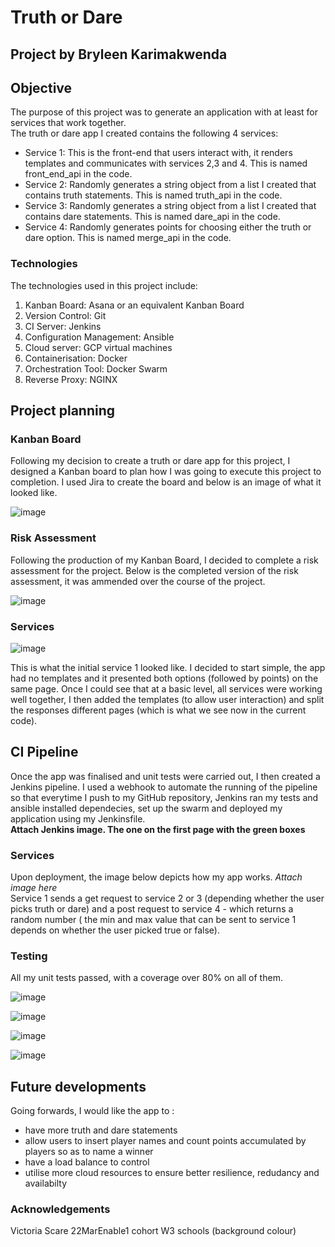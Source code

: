 # Truth or Dare
## Project by Bryleen Karimakwenda
## Objective
The purpose of this project was to generate an application with at least for services that work together.  
The truth or dare app I created contains the following 4 services:  
* Service 1: This is the front-end that users interact with, it renders templates and communicates with services 2,3 and 4. This is named front_end_api in the code.  
* Service 2: Randomly generates a string object from a list I created that contains truth statements. This is named truth_api in the code.  
* Service 3: Randomly generates a string object from a list I created that contains dare statements. This is named dare_api in the code.  
* Service 4: Randomly generates points for choosing either the truth or dare option. This is named merge_api in the code.

### Technologies
The technologies used in this project include:
1. Kanban Board: Asana or an equivalent Kanban Board
2. Version Control: Git
3. CI Server: Jenkins
4. Configuration Management: Ansible
5. Cloud server: GCP virtual machines
6. Containerisation: Docker
7. Orchestration Tool: Docker Swarm
8. Reverse Proxy: NGINX

## Project planning
### Kanban Board
Following my decision to create a truth or dare app for this project, I designed a Kanban board to plan how I was going to execute this project to completion. I used Jira to create the board and below is an image of what it looked like.  

![image](https://user-images.githubusercontent.com/88090980/168690974-443c123b-5244-40fc-9b01-29433ad218de.png)

### Risk Assessment
Following the production of my Kanban Board, I decided to complete a risk assessment for the project. Below is the completed version of the risk assessment, it was ammended over the course of the project.  

![image](https://user-images.githubusercontent.com/88090980/168692318-19c0ac5f-9c17-4630-a185-dc885766b04b.png)

### Services

![image](https://user-images.githubusercontent.com/88090980/168693853-8b03a6bb-bf86-422d-a2e4-284592dc43dd.png)

This is what the initial service 1 looked like. I decided to start simple, the app had no templates and it presented both options (followed by points) on the same page. Once I could see that at a basic level, all services were working well together, I then added the templates (to allow user interaction) and split the responses different pages (which is what we see now in the current code).  

## CI Pipeline
Once the app was finalised and unit tests were carried out, I then created a Jenkins pipeline. I used a webhook to automate the running of the pipeline so that everytime I push to my GitHub repository, Jenkins ran my tests and ansible installed dependecies, set up the swarm and deployed my application using my Jenkinsfile.    
__Attach Jenkins image. The one on the first page with the green boxes__  

### Services
Upon deployment, the image below depicts how my app works.
_Attach image here_  
Service 1 sends a get request to service 2 or 3 (depending whether the user picks truth or dare) and a post request to service 4 - which returns a random number ( the min and max value that can be sent to service 1 depends on whether the user picked true or false).

### Testing
All my unit tests passed, with a coverage over 80% on all of them.  

![image](https://user-images.githubusercontent.com/88090980/168694844-7d0efd41-9a55-4673-b5fd-5fcaa162fedb.png)

![image](https://user-images.githubusercontent.com/88090980/168694857-de4836d1-83bd-4868-b2f9-8e81d86a9da2.png)

![image](https://user-images.githubusercontent.com/88090980/168694880-e750dad2-2ce3-43ef-97d4-44498a777d72.png)

![image](https://user-images.githubusercontent.com/88090980/168694890-031629db-0e51-4d7c-881b-0edd1831f176.png)


## Future developments
Going forwards, I would like the app to :
* have more truth and dare statements 
* allow users to insert player names and count points accumulated by players so as to name a winner
* have a load balance to control
* utilise more cloud resources to ensure better resilience, redudancy and availabilty

### Acknowledgements
Victoria Scare
22MarEnable1 cohort
W3 schools (background colour)

